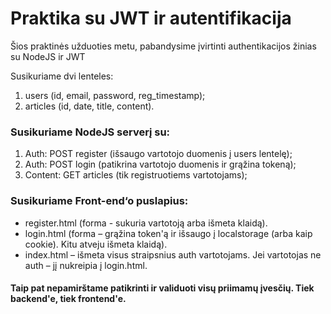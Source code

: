 # Praktika su JWT ir autentifikacija

Šios praktinės užduoties metu, pabandysime įvirtinti authentikacijos žinias su NodeJS ir JWT

Susikuriame dvi lenteles:

1. users (id, email, password, reg_timestamp);
2. articles (id, date, title, content).

### Susikuriame NodeJS serverį su:

1. Auth: POST register (išsaugo vartotojo duomenis į users lentelę);
1. Auth: POST login (patikrina vartotojo duomenis ir grąžina tokeną);
1. Content: GET articles (tik registruotiems vartotojams);

### Susikuriame Front-end‘o puslapius:

- register.html (forma - sukuria vartotoją arba išmeta klaidą).
- login.html (forma – grąžina token'ą ir išsaugo į localstorage (arba kaip cookie). Kitu atveju išmeta klaidą).
- index.html – išmeta visus straipsnius auth vartotojams. Jei vartotojas ne auth – jį nukreipia į login.html.

#### Taip pat nepamirštame patikrinti ir validuoti visų priimamų įvesčių. Tiek backend'e, tiek frontend'e.
